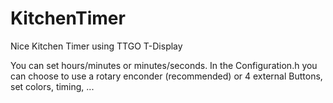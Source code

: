 # KitchenTimer
Nice Kitchen Timer using TTGO T-Display

You can set hours/minutes or minutes/seconds.
In the Configuration.h you can choose to use a rotary enconder (recommended) or 4 external Buttons, set colors, timing, ...
